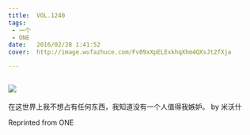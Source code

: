 ```yaml
---
title:	VOL.1240
tags:
 - 一个
 - ONE
date:	2016/02/28 1:41:52
cover:	http://image.wufazhuce.com/Fv09xXpELExkhqXhm4QXsJt2fXja

---
```

![](http://image.wufazhuce.com/Fv09xXpELExkhqXhm4QXsJt2fXja)
---

在这世界上我不想占有任何东西，我知道没有一个人值得我嫉妒。 by 米沃什
 
Reprinted from ONE
